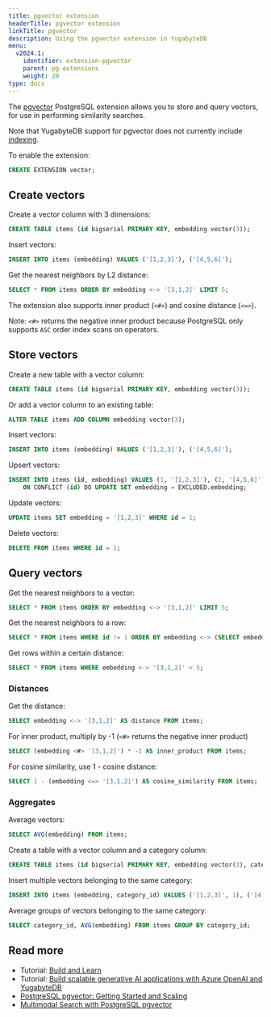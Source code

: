 ```yaml
---
title: pgvector extension
headerTitle: pgvector extension
linkTitle: pgvector
description: Using the pgvector extension in YugabyteDB
menu:
  v2024.1:
    identifier: extension-pgvector
    parent: pg-extensions
    weight: 20
type: docs
---
```


The [pgvector](https://github.com/pgvector/pgvector) PostgreSQL extension allows you to store and query vectors, for use in performing similarity searches.

Note that YugabyteDB support for pgvector does not currently include [indexing](https://github.com/pgvector/pgvector#indexing).

To enable the extension:

```sql
CREATE EXTENSION vector;
```

## Create vectors

Create a vector column with 3 dimensions:

```sql
CREATE TABLE items (id bigserial PRIMARY KEY, embedding vector(3));
```

Insert vectors:

```sql
INSERT INTO items (embedding) VALUES ('[1,2,3]'), ('[4,5,6]');
```

Get the nearest neighbors by L2 distance:

```sql
SELECT * FROM items ORDER BY embedding <-> '[3,1,2]' LIMIT 5;
```

The extension also supports inner product (`<#>`) and cosine distance (`<=>`).

Note: `<#>` returns the negative inner product because PostgreSQL only supports `ASC` order index scans on operators.

## Store vectors

Create a new table with a vector column:

```sql
CREATE TABLE items (id bigserial PRIMARY KEY, embedding vector(3));
```

Or add a vector column to an existing table:

```sql
ALTER TABLE items ADD COLUMN embedding vector(3);
```

Insert vectors:

```sql
INSERT INTO items (embedding) VALUES ('[1,2,3]'), ('[4,5,6]');
```

Upsert vectors:

```sql
INSERT INTO items (id, embedding) VALUES (1, '[1,2,3]'), (2, '[4,5,6]')
    ON CONFLICT (id) DO UPDATE SET embedding = EXCLUDED.embedding;
```

Update vectors:

```sql
UPDATE items SET embedding = '[1,2,3]' WHERE id = 1;
```

Delete vectors:

```sql
DELETE FROM items WHERE id = 1;
```

## Query vectors

Get the nearest neighbors to a vector:

```sql
SELECT * FROM items ORDER BY embedding <-> '[3,1,2]' LIMIT 5;
```

Get the nearest neighbors to a row:

```sql
SELECT * FROM items WHERE id != 1 ORDER BY embedding <-> (SELECT embedding FROM items WHERE id = 1) LIMIT 5;
```

Get rows within a certain distance:

```sql
SELECT * FROM items WHERE embedding <-> '[3,1,2]' < 5;
```

<!--Note: Combine with `ORDER BY` and `LIMIT` to use an index.-->

### Distances

Get the distance:

```sql
SELECT embedding <-> '[3,1,2]' AS distance FROM items;
```

For inner product, multiply by -1 (`<#>` returns the negative inner product)

```sql
SELECT (embedding <#> '[3,1,2]') * -1 AS inner_product FROM items;
```

For cosine similarity, use 1 - cosine distance:

```sql
SELECT 1 - (embedding <=> '[3,1,2]') AS cosine_similarity FROM items;
```

### Aggregates

Average vectors:

```sql
SELECT AVG(embedding) FROM items;
```

Create a table with a vector column and a category column:

```sql
CREATE TABLE items (id bigserial PRIMARY KEY, embedding vector(3), category_id int);
```

Insert multiple vectors belonging to the same category:

```sql
INSERT INTO items (embedding, category_id) VALUES ('[1,2,3]', 1), ('[4,5,6]', 2), ('[3,4,5]', 1), ('[2,3,4]', 2);
```

Average groups of vectors belonging to the same category:

```sql
SELECT category_id, AVG(embedding) FROM items GROUP BY category_id;
```

## Read more

- Tutorial: [Build and Learn](/preview/develop/tutorials/build-and-learn/)
- Tutorial: [Build scalable generative AI applications with Azure OpenAI and YugabyteDB](/preview/develop/tutorials/ai/azure-openai/)
- [PostgreSQL pgvector: Getting Started and Scaling](https://www.yugabyte.com/blog/postgresql-pgvector-getting-started/)
- [Multimodal Search with PostgreSQL pgvector](https://www.yugabyte.com/blog/postgresql-pgvector-multimodal-search/)
